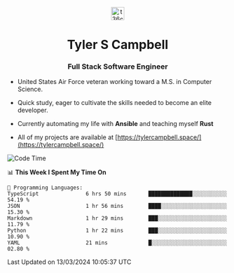 <p align="center">
<a href="https://www.linkedin.com/in/t36campbell" target="blank"><img align="center" src="https://ik.imagekit.io/t36campbell/Portfolio/linkedin.png.original_m8bbGgPh6.png" alt="t36campbell" height="30" width="30" /></a>
</p>
<h1 align="center">Tyler S Campbell</h1>
<h3 align="center">Full Stack Software Engineer</h3>

* United States Air Force veteran working toward a M.S. in Computer Science.

* Quick study, eager to cultivate the skills needed to become an elite developer.

* Currently automating my life with **Ansible** and teaching myself **Rust**

* All of my projects are available at [https://tylercampbell.space/](https://tylercampbell.space/)

<!--START_SECTION:waka-->
![Code Time](http://img.shields.io/badge/Code%20Time-3%2C268%20hrs%2035%20mins-blue)

📊 **This Week I Spent My Time On** 

```text
💬 Programming Languages: 
TypeScript               6 hrs 50 mins       ██████████████░░░░░░░░░░░   54.19 % 
JSON                     1 hr 56 mins        ████░░░░░░░░░░░░░░░░░░░░░   15.30 % 
Markdown                 1 hr 29 mins        ███░░░░░░░░░░░░░░░░░░░░░░   11.79 % 
Python                   1 hr 22 mins        ███░░░░░░░░░░░░░░░░░░░░░░   10.90 % 
YAML                     21 mins             █░░░░░░░░░░░░░░░░░░░░░░░░   02.80 % 
```


 Last Updated on 13/03/2024 10:05:37 UTC
<!--END_SECTION:waka-->
